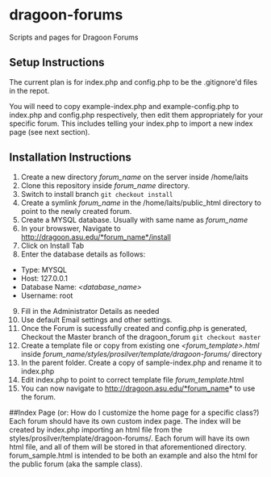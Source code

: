 # dragoon-forums
Scripts and pages for Dragoon Forums

## Setup Instructions

The current plan is for index.php and config.php to be the .gitignore'd files in the repot.

You will need to copy example-index.php and example-config.php to index.php and config.php respectively, then edit them appropriately for your specific forum.  This includes telling your index.php to import a new index page (see next section).
## Installation Instructions
1. Create a new directory *forum_name* on the server inside /home/laits
2. Clone this repository inside *forum_name* directory.
3. Switch to install branch `git checkout install`
4. Create a symlink *forum_name* in the /home/laits/public_html directory to point to the newly created forum.
5. Create a MYSQL database. Usually with same name as *forum_name*
6. In your browswer, Navigate to http://dragoon.asu.edu/*forum_name*/install
7. Click on Install Tab
8. Enter the database details as follows:
  * Type: MYSQL
  * Host: 127.0.0.1
  * Database Name: *<database_name>*
  * Username: root
9. Fill in the Administrator Details as needed
10. Use default Email settings and other settings.
11. Once the Forum is sucessfully created and config.php is generated, Checkout the Master branch of the dragoon_forum `git checkout master`
12. Create a template file or copy from existing one *<forum_template>.html* inside *forum_name/styles/prosilver/template/dragoon-forums/* directory
13. In the parent folder. Create a copy of sample-index.php and rename it to index.php
14. Edit index.php to point to correct template file *forum_template*.html
15. You can now navigate to http://dragoon.asu.edu/*forum_name* to use the forum.


##Index Page (or: How do I customize the home page for a specific class?)
Each forum should have its own custom index page.  The index will be created by index.php importing an html file from the styles/prosilver/template/dragoon-forums/.  Each forum will have its own html file, and all of them will be stored in that aforementioned directory.  forum_sample.html is intended to be both an example and also the html for the public forum (aka the sample class).
